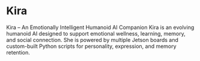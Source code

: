 # Kira
Kira – An Emotionally Intelligent Humanoid AI Companion
Kira is an evolving humanoid AI designed to support emotional wellness, learning, memory, and social connection. She is powered by multiple Jetson boards and custom-built Python scripts for personality, expression, and memory retention.
